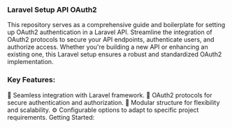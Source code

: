 ### Laravel Setup API OAuth2

This repository serves as a comprehensive guide and boilerplate for setting up OAuth2 authentication in a Laravel API. Streamline the integration of OAuth2 protocols to secure your API endpoints, authenticate users, and authorize access. Whether you're building a new API or enhancing an existing one, this Laravel setup ensures a robust and standardized OAuth2 implementation.

### Key Features:

🚀 Seamless integration with Laravel framework.
🔐 OAuth2 protocols for secure authentication and authorization.
🧩 Modular structure for flexibility and scalability.
⚙️ Configurable options to adapt to specific project requirements.
Getting Started:
